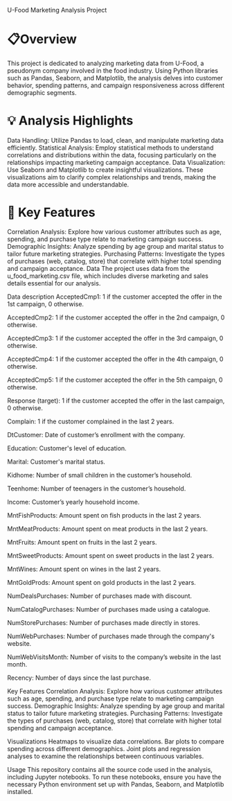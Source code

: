 U-Food Marketing Analysis Project
# 📋Overview 
This project is dedicated to analyzing marketing data from U-Food, a pseudonym company involved in the food industry. Using Python libraries such as Pandas, Seaborn, and Matplotlib, the analysis delves into customer behavior, spending patterns, and campaign responsiveness across different demographic segments.
# 💡 Analysis Highlights 

Data Handling: Utilize Pandas to load, clean, and manipulate marketing data efficiently.
Statistical Analysis: Employ statistical methods to understand correlations and distributions within the data, focusing particularly on the relationships impacting marketing campaign acceptance.
Data Visualization: Use Seaborn and Matplotlib to create insightful visualizations. These visualizations aim to clarify complex relationships and trends, making the data more accessible and understandable.

# 🎯 Key Features
Correlation Analysis: Explore how various customer attributes such as age, spending, and purchase type relate to marketing campaign success.
Demographic Insights: Analyze spending by age group and marital status to tailor future marketing strategies.
Purchasing Patterns: Investigate the types of purchases (web, catalog, store) that correlate with higher total spending and campaign acceptance.
Data
The project uses data from the u_food_marketing.csv file, which includes diverse marketing and sales details essential for our analysis.

Data description 
AcceptedCmp1: 1 if the customer accepted the offer in the 1st campaign, 0 otherwise.

AcceptedCmp2: 1 if the customer accepted the offer in the 2nd campaign, 0 otherwise.

AcceptedCmp3: 1 if the customer accepted the offer in the 3rd campaign, 0 otherwise.

AcceptedCmp4: 1 if the customer accepted the offer in the 4th campaign, 0 otherwise.

AcceptedCmp5: 1 if the customer accepted the offer in the 5th campaign, 0 otherwise.

Response (target): 1 if the customer accepted the offer in the last campaign, 0 otherwise.

Complain: 1 if the customer complained in the last 2 years.

DtCustomer: Date of customer’s enrollment with the company.

Education: Customer's level of education.

Marital: Customer's marital status.

Kidhome: Number of small children in the customer’s household.

Teenhome: Number of teenagers in the customer’s household.

Income: Customer’s yearly household income.

MntFishProducts: Amount spent on fish products in the last 2 years.

MntMeatProducts: Amount spent on meat products in the last 2 years.

MntFruits: Amount spent on fruits in the last 2 years.

MntSweetProducts: Amount spent on sweet products in the last 2 years.

MntWines: Amount spent on wines in the last 2 years.

MntGoldProds: Amount spent on gold products in the last 2 years.

NumDealsPurchases: Number of purchases made with discount.

NumCatalogPurchases: Number of purchases made using a catalogue.

NumStorePurchases: Number of purchases made directly in stores.

NumWebPurchases: Number of purchases made through the company's website.

NumWebVisitsMonth: Number of visits to the company’s website in the last month.

Recency: Number of days since the last purchase.


Key Features
Correlation Analysis: Explore how various customer attributes such as age, spending, and purchase type relate to marketing campaign success.
Demographic Insights: Analyze spending by age group and marital status to tailor future marketing strategies.
Purchasing Patterns: Investigate the types of purchases (web, catalog, store) that correlate with higher total spending and campaign acceptance.

Visualizations
Heatmaps to visualize data correlations.
Bar plots to compare spending across different demographics.
Joint plots and regression analyses to examine the relationships between continuous variables.

Usage
This repository contains all the source code used in the analysis, including Jupyter notebooks. To run these notebooks, ensure you have the necessary Python environment set up with Pandas, Seaborn, and Matplotlib installed.

